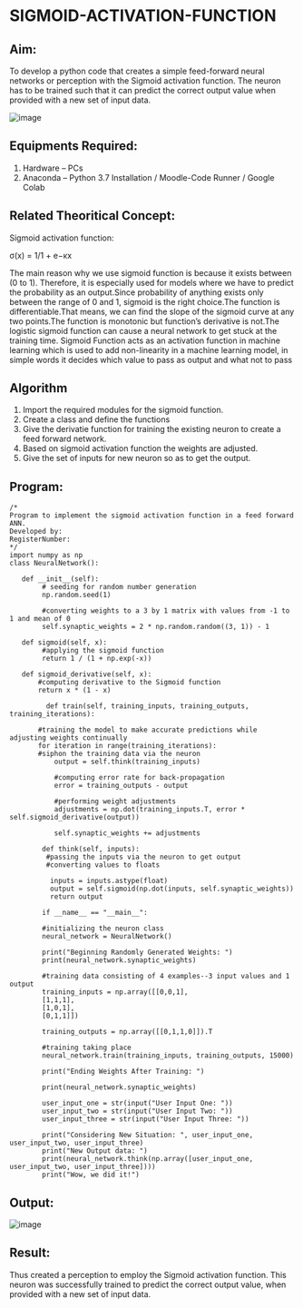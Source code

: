 # SIGMOID-ACTIVATION-FUNCTION
## Aim:
  To develop a python code that creates a simple feed-forward neural networks or perception with the Sigmoid activation function. The neuron has to be trained such that it can predict the correct output value when provided with a new set of input data.
  
 ![image](https://user-images.githubusercontent.com/93023609/162692440-f59e7ad2-0414-4ddb-8640-fede7a0655f2.png)

## Equipments Required:
1. Hardware – PCs
2. Anaconda – Python 3.7 Installation / Moodle-Code Runner / Google Colab

## Related Theoritical Concept:
Sigmoid activation function:

 σ(x) = 1/1 + e−κx 
 
The main reason why we use sigmoid function is because it exists between (0 to 1). Therefore, it is especially used for models where we have to predict the probability as an output.Since probability of anything exists only between the range of 0 and 1, sigmoid is the right choice.The function is differentiable.That means, we can find the slope of the sigmoid curve at any two points.The function is monotonic but function’s derivative is not.The logistic sigmoid function can cause a neural network to get stuck at the training time. Sigmoid Function acts as an activation function in machine learning which is used to add non-linearity in a machine learning model, in simple words it decides which value to pass as output and what not to pass

## Algorithm
1. Import the required modules for the sigmoid function.
2. Create a class and define the functions  
3. Give the derivatie function for training the existing neuron to create a feed forward network.
4. Based on sigmoid activation function the weights are adjusted.
5. Give the  set of inputs for new neuron so as to get the output.


## Program:
```
/*
Program to implement the sigmoid activation function in a feed forward ANN.
Developed by:
RegisterNumber:  
*/
import numpy as np
class NeuralNetwork():

   def __init__(self):
        # seeding for random number generation
        np.random.seed(1)

        #converting weights to a 3 by 1 matrix with values from -1 to 1 and mean of 0
        self.synaptic_weights = 2 * np.random.random((3, 1)) - 1

   def sigmoid(self, x):
        #applying the sigmoid function
        return 1 / (1 + np.exp(-x))

   def sigmoid_derivative(self, x):
       #computing derivative to the Sigmoid function
       return x * (1 - x)

         def train(self, training_inputs, training_outputs, training_iterations):

       #training the model to make accurate predictions while adjusting weights continually
       for iteration in range(training_iterations):
       #siphon the training data via the neuron
           output = self.think(training_inputs)

           #computing error rate for back-propagation
           error = training_outputs - output

           #performing weight adjustments
           adjustments = np.dot(training_inputs.T, error * self.sigmoid_derivative(output))

           self.synaptic_weights += adjustments

        def think(self, inputs):
         #passing the inputs via the neuron to get output
         #converting values to floats

          inputs = inputs.astype(float)
          output = self.sigmoid(np.dot(inputs, self.synaptic_weights))
          return output

        if __name__ == "__main__":

        #initializing the neuron class
        neural_network = NeuralNetwork()

        print("Beginning Randomly Generated Weights: ")
        print(neural_network.synaptic_weights)

        #training data consisting of 4 examples--3 input values and 1 output
        training_inputs = np.array([[0,0,1],
        [1,1,1],
        [1,0,1],
        [0,1,1]])

        training_outputs = np.array([[0,1,1,0]]).T

        #training taking place
        neural_network.train(training_inputs, training_outputs, 15000)

        print("Ending Weights After Training: ")

        print(neural_network.synaptic_weights)

        user_input_one = str(input("User Input One: "))
        user_input_two = str(input("User Input Two: "))
        user_input_three = str(input("User Input Three: "))

        print("Considering New Situation: ", user_input_one, user_input_two, user_input_three)
        print("New Output data: ")
        print(neural_network.think(np.array([user_input_one, user_input_two, user_input_three])))
        print("Wow, we did it!")
```

## Output:
![image](https://user-images.githubusercontent.com/86832944/168533061-9ec93c46-7c5a-4234-a84b-31d1aa32a28d.png)



## Result:
  Thus created a perception to employ the Sigmoid activation function. This neuron was successfully trained to predict the correct output value, when provided with a new set of input data.
